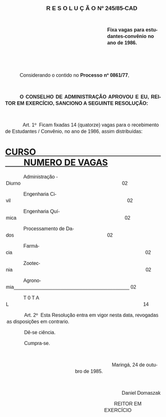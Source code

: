 <body lang=PT-BR style='tab-interval:35.4pt'>

<div class=Section1>

<p class=MsoNormal align=center style='text-align:center;text-indent:42.55pt;
line-height:150%'><b style='mso-bidi-font-weight:normal'><span
style='font-size:14.0pt;mso-bidi-font-size:10.0pt;font-family:Arial'>R E S O L
U Ç Ã O Nº 245/85-CAD<o:p></o:p></span></b></p>

<p class=MsoNormal style='margin-left:100.8pt;text-indent:42.55pt;line-height:
150%'><span style='font-size:12.0pt;mso-bidi-font-size:10.0pt;font-family:Arial'><![if !supportEmptyParas]>&nbsp;<![endif]><o:p></o:p></span></p>

<p class=MsoNormal style='margin-left:247.8pt;line-height:150%'><b><span
style='font-size:12.0pt;mso-bidi-font-size:10.0pt;font-family:Arial'>Fixa vagas
para estudantes-convênio no ano de 1986.<o:p></o:p></span></b></p>

<p class=MsoNormal style='line-height:150%'><span style='font-size:12.0pt;
mso-bidi-font-size:10.0pt;font-family:Arial'><![if !supportEmptyParas]>&nbsp;<![endif]><o:p></o:p></span></p>

<p class=MsoNormal style='line-height:150%'><span style='font-size:12.0pt;
mso-bidi-font-size:10.0pt;font-family:Arial'><![if !supportEmptyParas]>&nbsp;<![endif]><o:p></o:p></span></p>

<p class=MsoNormal style='text-align:justify;text-indent:35.4pt;line-height:
150%'><span style='font-size:12.0pt;mso-bidi-font-size:10.0pt;font-family:Arial'>Considerando
o contido no <b>Processo nº 0861/77</b>,<o:p></o:p></span></p>

<p class=MsoNormal style='text-align:justify;text-indent:42.55pt;line-height:
150%'><span style='font-size:12.0pt;mso-bidi-font-size:10.0pt;font-family:Arial'><![if !supportEmptyParas]>&nbsp;<![endif]><o:p></o:p></span></p>

<p class=MsoNormal style='text-align:justify;text-indent:35.4pt;line-height:
150%'><b><span style='font-size:12.0pt;mso-bidi-font-size:10.0pt;font-family:
Arial'>O CONSELHO DE ADMINISTRAÇÃO APROVOU E EU, REITOR EM EXERCÍCIO, SANCIONO
A SEGUINTE RESOLUÇÃO:<o:p></o:p></span></b></p>

<p class=MsoNormal style='text-indent:42.55pt;line-height:150%'><span
style='font-size:12.0pt;mso-bidi-font-size:10.0pt;font-family:Arial'><![if !supportEmptyParas]>&nbsp;<![endif]><o:p></o:p></span></p>

<p class=MsoNormal style='text-indent:42.55pt;line-height:150%'><span
style='font-size:12.0pt;mso-bidi-font-size:10.0pt;font-family:Arial'>Art.
1º<span style="mso-spacerun: yes">  </span>Ficam fixadas 14 (quatorze) vagas
para o recebimento de Estudantes / Convênio, no ano de 1986, assim
distribuídas:<o:p></o:p></span></p>

<h1><u>CURSO<span style="mso-spacerun:
yes">                                                                     
</span>NUMERO DE VAGAS<o:p></o:p></u></h1>

<p class=MsoNormal style='margin-left:1.8pt;text-indent:42.55pt;line-height:
150%;tab-stops:385.2pt'><span style='font-size:12.0pt;mso-bidi-font-size:10.0pt;
font-family:Arial'>Administração - Diurno<span style='mso-tab-count:1'>                                                                          </span>02<o:p></o:p></span></p>

<p class=MsoNormal style='margin-left:1.8pt;text-indent:42.55pt;line-height:
150%;tab-stops:385.2pt'><span style='font-size:12.0pt;mso-bidi-font-size:10.0pt;
font-family:Arial'>Engenharia Civil<span style='mso-tab-count:1'>                                                                                     </span>02<o:p></o:p></span></p>

<p class=MsoNormal style='margin-left:1.8pt;text-indent:42.55pt;line-height:
150%;tab-stops:385.2pt'><span style='font-size:12.0pt;mso-bidi-font-size:10.0pt;
font-family:Arial'>Engenharia Química<span style='mso-tab-count:1'>                                                                               </span>02<o:p></o:p></span></p>

<p class=MsoNormal style='margin-left:1.8pt;text-indent:42.55pt;line-height:
150%;tab-stops:385.2pt'><span style='font-size:12.0pt;mso-bidi-font-size:10.0pt;
font-family:Arial'>Processamento de Dados<span style='mso-tab-count:1'>                                                                    </span>02<o:p></o:p></span></p>

<p class=MsoNormal style='margin-left:1.8pt;text-indent:42.55pt;line-height:
150%;tab-stops:385.2pt'><span style='font-size:12.0pt;mso-bidi-font-size:10.0pt;
font-family:Arial'>Farmácia<span style='mso-tab-count:1'>                                                                                                 </span>02<o:p></o:p></span></p>

<p class=MsoNormal style='margin-left:1.8pt;text-indent:42.55pt;line-height:
150%;tab-stops:385.2pt'><span style='font-size:12.0pt;mso-bidi-font-size:10.0pt;
font-family:Arial'>Zootecnia<span style='mso-tab-count:1'>                                                                                                 </span>02<o:p></o:p></span></p>

<p class=MsoNormal style='margin-left:1.8pt;text-indent:42.55pt;line-height:
150%;tab-stops:lined 385.2pt 433.8pt'><span style='font-size:12.0pt;mso-bidi-font-size:
10.0pt;font-family:Arial'>Agronomia<span style='mso-tab-count:1 lined'>__________________________________________ </span>02<o:p></o:p></span></p>

<p class=MsoNormal style='margin-left:1.8pt;text-indent:42.55pt;line-height:
150%;tab-stops:385.2pt'><span style='font-size:12.0pt;mso-bidi-font-size:10.0pt;
font-family:Arial'>T 0 T A L<span style='mso-tab-count:1'>                                                                                                  </span>14<o:p></o:p></span></p>

<p class=MsoNormal style='margin-left:3.6pt;text-indent:42.55pt;line-height:
150%'><span style='font-size:12.0pt;mso-bidi-font-size:10.0pt;font-family:Arial'>Art.
2º<span style="mso-spacerun: yes">  </span>Esta Resolução entra em vigor nesta
data, revogadas as disposições em contrario.<o:p></o:p></span></p>

<p class=MsoNormal style='margin-left:3.6pt;text-indent:42.55pt;line-height:
150%'><span style='font-size:12.0pt;mso-bidi-font-size:10.0pt;font-family:Arial'>Dê-se
ciência. <o:p></o:p></span></p>

<p class=MsoNormal style='margin-left:3.6pt;text-indent:42.55pt;line-height:
150%'><span style='font-size:12.0pt;mso-bidi-font-size:10.0pt;font-family:Arial'>Cumpra-se.<o:p></o:p></span></p>

<p class=MsoNormal style='text-indent:42.55pt;line-height:150%'><span
style='font-size:12.0pt;mso-bidi-font-size:10.0pt;font-family:Arial'><![if !supportEmptyParas]>&nbsp;<![endif]><o:p></o:p></span></p>

<p class=MsoNormal style='margin-left:169.85pt;text-indent:42.55pt;line-height:
150%'><span style='font-size:12.0pt;mso-bidi-font-size:10.0pt;font-family:Arial'><span
style="mso-spacerun: yes">              </span>Maringá, 24 de outubro de 1985.<o:p></o:p></span></p>

<p class=MsoNormal style='text-indent:42.55pt;line-height:150%'><span
style='font-size:12.0pt;mso-bidi-font-size:10.0pt;font-family:Arial'><![if !supportEmptyParas]>&nbsp;<![endif]><o:p></o:p></span></p>

<p class=MsoNormal style='margin-left:240.65pt;text-indent:42.55pt;line-height:
150%'><span style='font-size:12.0pt;mso-bidi-font-size:10.0pt;font-family:Arial'>Daniel
Domaszak<o:p></o:p></span></p>

<p class=MsoNormal style='margin-left:240.65pt;text-indent:7.15pt;line-height:
150%'><span style='font-size:12.0pt;mso-bidi-font-size:10.0pt;font-family:Arial'><span
style="mso-spacerun: yes">     </span>REITOR EM EXERCÍCIO<o:p></o:p></span></p>

</div>

</body>
